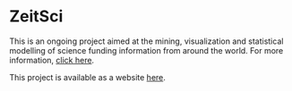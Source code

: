 # ZeitSci

This is an ongoing project aimed at the mining, visualization and statistical modelling of science funding information from around the world. For more information, [click here](https://github.com/TariqAHassan/ZeitSci/blob/master/zeitsci_overview.ipynb).

This project is available as a website [here](https://datagambit.herokuapp.com/zeitsci/zeitsci.html).